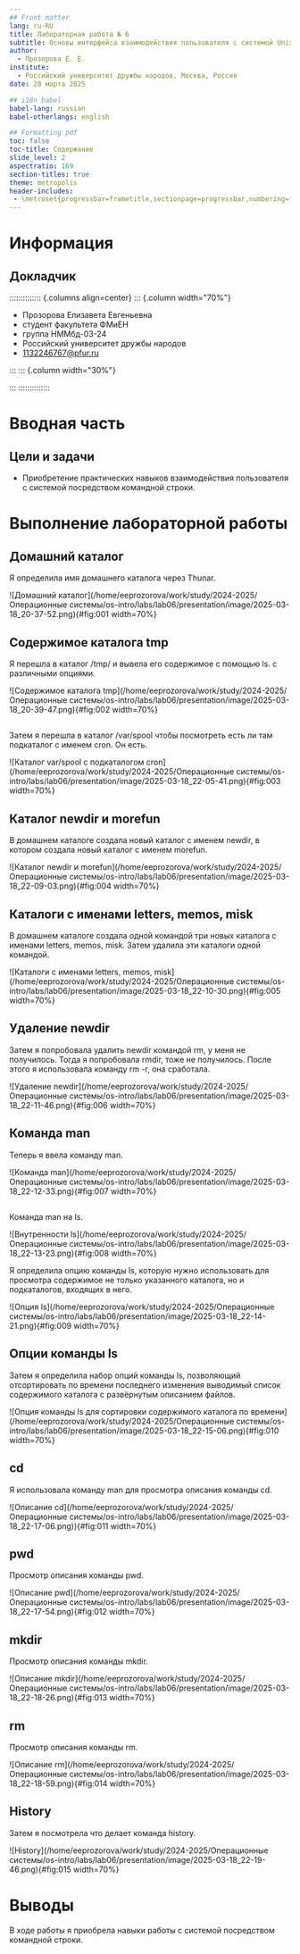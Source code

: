 ```yaml
---
## Front matter
lang: ru-RU
title: Лабораторная работа № 6
subtitle: Основы интерфейса взаимодействия пользователя с системой Unix на уровне командной строки
author:
  - Прозорова Е. Е.
institute:
  - Российский университет дружбы народов, Москва, Россия
date: 20 марта 2025 

## i18n babel
babel-lang: russian
babel-otherlangs: english

## Formatting pdf
toc: false
toc-title: Содержание
slide_level: 2
aspectratio: 169
section-titles: true
theme: metropolis
header-includes:
 - \metroset{progressbar=frametitle,sectionpage=progressbar,numbering=fraction}
---
```


# Информация

## Докладчик

:::::::::::::: {.columns align=center}
::: {.column width="70%"}

  * Прозорова Елизавета Евгеньевна
  * студент факультета ФМиЕН
  * группа НММбд-03-24
  * Российский университет дружбы народов
  * [1132246767@pfur.ru](mailto:1132246767@pfur.ru)

:::
::: {.column width="30%"}

:::
::::::::::::::

# Вводная часть

## Цели и задачи

- Приобретение практических навыков взаимодействия пользователя с системой посредством командной строки.

# Выполнение лабораторной работы

## Домашний каталог

Я определила имя домашнего каталога через Thunar. 

![Домашний каталог](/home/eeprozorova/work/study/2024-2025/Операционные системы/os-intro/labs/lab06/presentation/image/2025-03-18_20-37-52.png){#fig:001 width=70%}

## Содержимое каталога tmp

Я перешла в каталог /tmp/ и вывела его содержимое с помощью ls. с различными опциями.

![Содержимое каталога tmp](/home/eeprozorova/work/study/2024-2025/Операционные системы/os-intro/labs/lab06/presentation/image/2025-03-18_20-39-47.png){#fig:002 width=70%}

## 

Затем я перешла в каталог /var/spool чтобы посмотреть есть ли там подкаталог с именем cron. Он есть.

![Каталог var/spool с подкаталогом cron](/home/eeprozorova/work/study/2024-2025/Операционные системы/os-intro/labs/lab06/presentation/image/2025-03-18_22-05-41.png){#fig:003 width=70%}

## Каталог newdir и morefun

В домашнем каталоге создала новый каталог с именем newdir, в котором создала новый каталог с именем morefun.

![Каталог newdir и morefun](/home/eeprozorova/work/study/2024-2025/Операционные системы/os-intro/labs/lab06/presentation/image/2025-03-18_22-09-03.png){#fig:004 width=70%}

## Каталоги с именами letters, memos, misk

В домашнем каталоге создала одной командой три новых каталога с именами letters, memos, misk. Затем удалила эти каталоги одной командой.

![Каталоги с именами letters, memos, misk](/home/eeprozorova/work/study/2024-2025/Операционные системы/os-intro/labs/lab06/presentation/image/2025-03-18_22-10-30.png){#fig:005 width=70%}

## Удаление newdir 

Затем я попробовала удалить newdir командой rm, у меня не получилось. Тогда я попробовала rmdir, тоже не получилось. После этого я использовала команду rm -r, она сработала.

![Удаление newdir](/home/eeprozorova/work/study/2024-2025/Операционные системы/os-intro/labs/lab06/presentation/image/2025-03-18_22-11-46.png){#fig:006 width=70%}

## Команда man

Теперь я ввела команду man.

![Команда man](/home/eeprozorova/work/study/2024-2025/Операционные системы/os-intro/labs/lab06/presentation/image/2025-03-18_22-12-33.png){#fig:007 width=70%}

## 

Команда man на ls. 

![Внутренности ls](/home/eeprozorova/work/study/2024-2025/Операционные системы/os-intro/labs/lab06/presentation/image/2025-03-18_22-13-23.png){#fig:008 width=70%}

Я определила опцию команды ls, которую нужно использовать для просмотра содержимое не только указанного каталога, но и подкаталогов, входящих в него.

![Опция ls](/home/eeprozorova/work/study/2024-2025/Операционные системы/os-intro/labs/lab06/presentation/image/2025-03-18_22-14-21.png){#fig:009 width=70%}

## Опции команды ls

Затем я определила набор опций команды ls, позволяющий отсортировать по времени последнего изменения выводимый список содержимого каталога с развёрнутым описанием файлов.

![Опция команды ls для сортировки содержимого каталога по времени](/home/eeprozorova/work/study/2024-2025/Операционные системы/os-intro/labs/lab06/presentation/image/2025-03-18_22-15-06.png){#fig:010 width=70%}

## cd

Я использовала команду man для просмотра описания команды cd.

![Описание cd](/home/eeprozorova/work/study/2024-2025/Операционные системы/os-intro/labs/lab06/presentation/image/2025-03-18_22-17-06.png)){#fig:011 width=70%}

## pwd

Просмотр описания команды pwd.

![Описание pwd](/home/eeprozorova/work/study/2024-2025/Операционные системы/os-intro/labs/lab06/presentation/image/2025-03-18_22-17-54.png){#fig:012 width=70%}

## mkdir

Просмотр описания команды mkdir.

![Описание mkdir](/home/eeprozorova/work/study/2024-2025/Операционные системы/os-intro/labs/lab06/presentation/image/2025-03-18_22-18-26.png){#fig:013 width=70%}

## rm

Просмотр описания команды rm.

![Описание rm](/home/eeprozorova/work/study/2024-2025/Операционные системы/os-intro/labs/lab06/presentation/image/2025-03-18_22-18-59.png){#fig:014 width=70%}

## History

Затем я посмотрела что делает команда history.

![History](/home/eeprozorova/work/study/2024-2025/Операционные системы/os-intro/labs/lab06/presentation/image/2025-03-18_22-19-46.png){#fig:015 width=70%}

# Выводы

В ходе работы я приобрела навыки работы с системой посредством командной строки.
